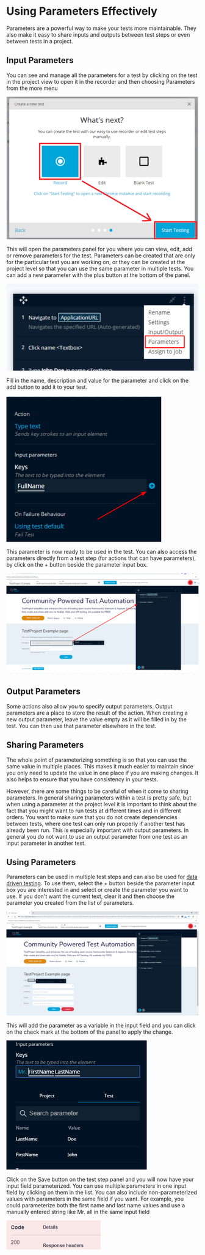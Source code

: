 # Using Parameters Effectively

Parameters are a powerful way to make your tests more maintainable. They also make it easy to share inputs and outputs between test steps or even between tests in a project.

## Input Parameters

You can see and manage all the parameters for a test by clicking on the test in the project view to open it in the recorder and then choosing Parameters from the more menu

![Access Test Parameters](../.gitbook/assets/image%20%2872%29.png)

This will open the parameters panel for you where you can view, edit, add or remove parameters for the test. Parameters can be created that are only for the particular test you are working on, or they can be created at the project level so that you can use the same parameter in multiple tests. You can add a new parameter with the plus button at the bottom of the panel.

![Add New Parameter](../.gitbook/assets/image%20%2836%29.png)

Fill in the name, description and value for the parameter and click on the add button to add it to your test.

![Add a Parameter](../.gitbook/assets/image%20%2832%29.png)

This parameter is now ready to be used in the test. You can also access the parameters directly from a test step \(for actions that can have parameters\), by click on the + button beside the parameter input box.

![Access Test Parameters](../.gitbook/assets/image%20%2867%29.png)

## Output Parameters

Some actions also allow you to specify output parameters. Output parameters are a place to store the result of the action. When creating a new output parameter, leave the value empty as it will be filled in by the test. You can then use that parameter elsewhere in the test. 

## Sharing Parameters

The whole point of parameterizing something is so that you can use the same value in multiple places. This makes it much easier to maintain since you only need to update the value in one place if you are making changes. It also helps to ensure that you have consistency in your tests. 

However, there are some things to be careful of when it come to sharing parameters. In general sharing parameters within a test is pretty safe, but when using a parameter at the project level it is important to think about the fact that you might want to run tests at different times and in different orders. You want to make sure that you do not create dependencies between tests, where one test can only run properly if another test has already been run. This is especially important with output parameters. In general you do not want to use an output parameter from one test as an input parameter in another test.

## Using Parameters

Parameters can be used in multiple test steps and can also be used for [data driven testing](../schedule-and-run-tests/using-data-driven-jobs-in-testproject.md). To use them, select the + button beside the parameter input box you are interested in and select or create the parameter you want to use. If you don't want the current text, clear it and then choose the parameter you created from the list of parameters.

![Pick Parameter](../.gitbook/assets/image%20%2814%29.png)

This will add the parameter as a variable in the input field and you can click on the check mark at the bottom of the panel to apply the change. 

![Apply Changes](../.gitbook/assets/image%20%2843%29.png)

Click on the Save button on the test step panel and you will now have your input field parameterized. You can use multiple parameters in one input field by clicking on them in the list. You can also include non-parameterized values with parameters in the same field if you want. For example, you could parameterize both the first name and last name values and use a manually entered string like Mr. all in the same input field

![Multiple Parameters](../.gitbook/assets/image%20%2889%29.png)







